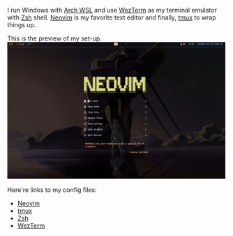 I run Windows with [Arch WSL](https://github.com/yuk7/ArchWSL) and use [WezTerm](https://wezterm.org/) as my terminal emulator with [Zsh](https://en.wikipedia.org/wiki/Z_shell) shell. [Neovim](https://neovim.io/) is my favorite text editor and finally, [tmux](https://github.com/tmux/tmux/wiki) to wrap things up.

This is the preview of my set-up.
<img src="https://github.com/syxm1/syxm1/blob/master/img.png" alt="Preview" width="500"/>

Here're links to my config files:
- [Neovim](https://github.com/syxm1/nvim)
- [tmux](https://github.com/syxm1/dotfiles/blob/master/.tmux.conf)
- [Zsh](https://github.com/syxm1/dotfiles/blob/master/.zshrc)
- [WezTerm](https://github.com/syxm1/dotfiles/blob/master/.wezterm.lua)
